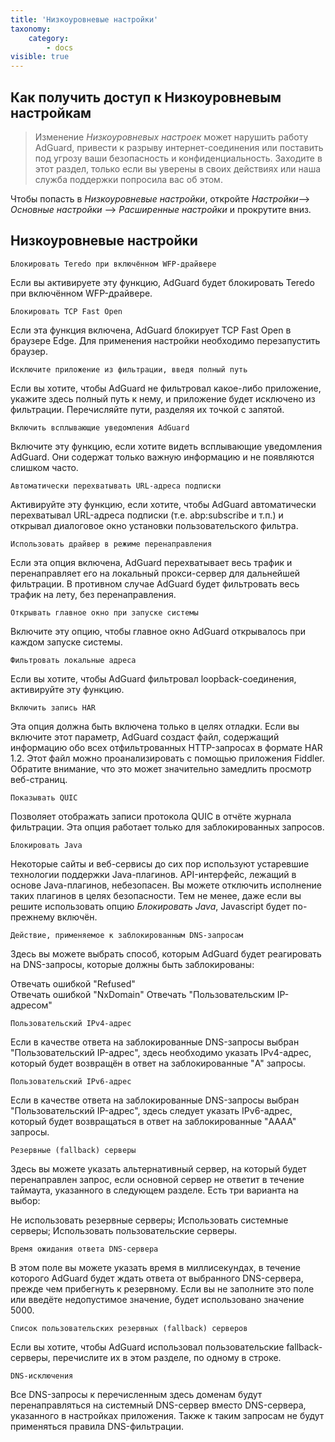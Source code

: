```yaml
---
title: 'Низкоуровневые настройки'
taxonomy:
    category:
        - docs
visible: true
---
```


## Как получить доступ к Низкоуровневым настройкам

> Изменение *Низкоуровневых настроек* может нарушить работу AdGuard, привести к разрыву интернет-соединения или поставить под угрозу ваши безопасность и конфиденциальность. Заходите в этот раздел, только если вы уверены в своих действиях или наша служба поддержки попросила вас об этом.

Чтобы попасть в *Низкоуровневые настройки*, откройте *Настройки*—-> *Основные настройки* —> *Расширенные настройки* и прокрутите вниз. 

## Низкоуровневые настройки

`Блокировать Teredo при включённом WFP-драйвере`

Если вы активируете эту функцию, AdGuard будет блокировать Teredo при включённом WFP-драйвере. 

`Блокировать TCP Fast Open`

Если эта функция включена, AdGuard блокирует TCP Fast Open в браузере Edge. Для применения настройки необходимо перезапустить браузер. 

`Исключите приложение из фильтрации, введя полный путь`

Если вы хотите, чтобы AdGuard не фильтровал какое-либо приложение, укажите здесь полный путь к нему, и приложение будет исключено из фильтрации. Перечисляйте пути, разделяя их точкой с запятой. 

`Включить всплывающие уведомления AdGuard` 

Включите эту функцию, если хотите видеть всплывающие уведомления AdGuard. Они содержат только важную информацию и не появляются слишком часто. 

`Автоматически перехватывать URL-адреса подписки` 

Активируйте эту функцию, если хотите, чтобы AdGuard автоматически перехватывал URL-адреса подписки (т.е. abp:subscribe и т.п.) и открывал диалоговое окно установки пользовательского фильтра.
 
`Использовать драйвер в режиме перенаправления`

Если эта опция включена, AdGuard перехватывает весь трафик и перенаправляет его на локальный прокси-сервер для дальнейшей фильтрации. В противном случае AdGuard будет фильтровать весь трафик на лету, без перенаправления. 

`Открывать главное окно при запуске системы`

Включите эту опцию, чтобы главное окно AdGuard открывалось при каждом запуске системы. 

`Фильтровать локальные адреса`

Если вы хотите, чтобы AdGuard фильтровал loopback-соединения, активируйте эту функцию. 

`Включить запись HAR`

Эта опция должна быть включена только в целях отладки. Если вы включите этот параметр, AdGuard создаст файл, содержащий информацию обо всех отфильтрованных HTTP-запросах в формате HAR 1.2. Этот файл можно проанализировать с помощью приложения Fiddler. Обратите внимание, что это может значительно замедлить просмотр веб-страниц.

`Показывать QUIC`

Позволяет отображать записи протокола QUIC в отчёте журнала фильтрации. Эта опция работает только для заблокированных запросов. 

`Блокировать Java`

Некоторые сайты и веб-сервисы до сих пор используют устаревшие технологии поддержки Java-плагинов. API-интерфейс, лежащий в основе Java-плагинов, небезопасен. Вы можете отключить исполнение таких плагинов в целях безопасности. Тем не менее, даже если вы решите использовать опцию *Блокировать Java*, Javascript будет по-прежнему включён. 

`Действие, применяемое к заблокированным DNS-запросам`

Здесь вы можете выбрать способ, которым AdGuard будет реагировать на DNS-запросы, которые должны быть заблокированы:

Отвечать ошибкой "Refused"  
Отвечать ошибкой "NxDomain"
Отвечать "Пользовательским IP-адресом"

`Пользовательский IPv4-адрес`

Если в качестве ответа на заблокированные DNS-запросы выбран "Пользовательский IP-адрес", здесь необходимо указать IPv4-адрес, который будет возвращён в ответ на заблокированные "A" запросы. 

`Пользовательский IPv6-адрес`

Если в качестве ответа на заблокированные DNS-запросы выбран "Пользовательский IP-адрес", здесь следует указать IPv6-адрес, который будет возвращаться в ответ на заблокированные  "AAAA" запросы. 

`Резервные (fallback) серверы`

Здесь вы можете указать альтернативный сервер, на который будет перенаправлен запрос, если основной сервер не ответит в течение таймаута, указанного в следующем разделе. Есть три варианта на выбор: 

Не использовать резервные серверы;
Использовать системные серверы;
Использовать пользовательские серверы.

`Время ожидания ответа DNS-сервера`

В этом поле вы можете указать время в миллисекундах, в течение которого AdGuard будет ждать ответа от выбранного DNS-сервера, прежде чем прибегнуть к резервному. Если вы не заполните это поле или введёте недопустимое значение, будет использовано значение 5000. 

`Список пользовательских резервных (fallback) серверов` 

Если вы хотите, чтобы AdGuard использовал пользовательские fallback-серверы, перечислите их в этом разделе, по одному в строке.  

`DNS-исключения` 

Все DNS-запросы к перечисленным здесь доменам будут перенаправляться на системный DNS-сервер вместо DNS-сервера, указанного в настройках приложения. Также к таким запросам не будут применяться правила DNS-фильтрации. 

 
 
 
 
 
 
 
 
 
 
 

